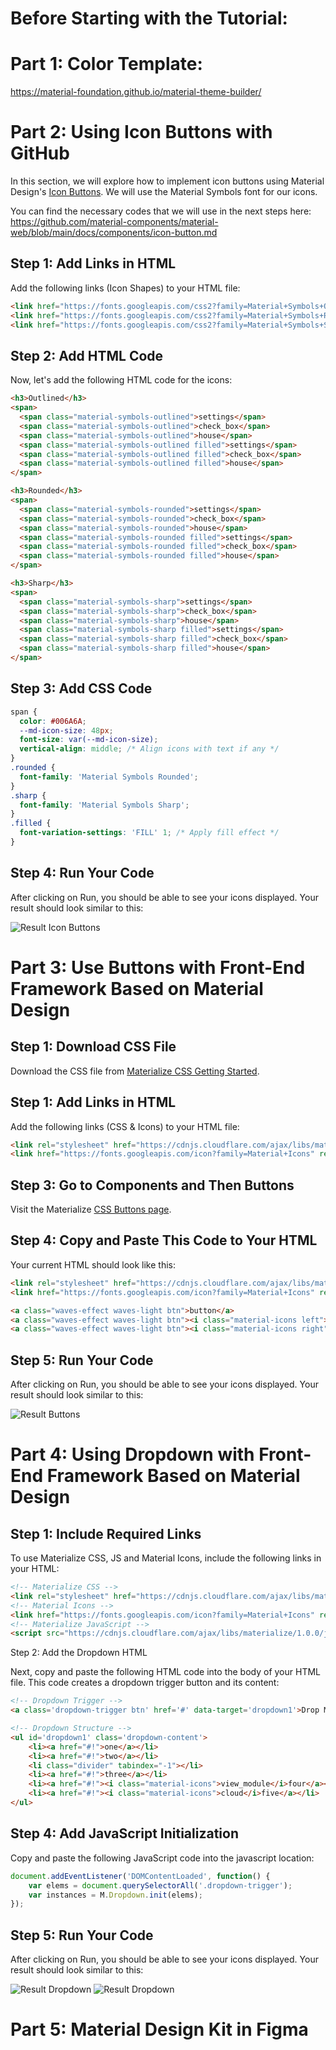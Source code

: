# Before Starting with the Tutorial:

# Part 1: Color Template:
https://material-foundation.github.io/material-theme-builder/

# Part 2: Using Icon Buttons with GitHub

In this section, we will explore how to implement icon buttons using Material Design's [Icon Buttons](https://m3.material.io/components/icon-buttons/overview). We will use the Material Symbols font for our icons. 

You can find the necessary codes that we will use in the next steps here: https://github.com/material-components/material-web/blob/main/docs/components/icon-button.md

## Step 1: Add Links in HTML 
Add the following links (Icon Shapes) to your HTML file:

```html
<link href="https://fonts.googleapis.com/css2?family=Material+Symbols+Outlined:opsz,wght,FILL@20..48,100..700,0..1" rel="stylesheet">
<link href="https://fonts.googleapis.com/css2?family=Material+Symbols+Rounded:opsz,wght,FILL@20..48,100..700,0..1" rel="stylesheet">
<link href="https://fonts.googleapis.com/css2?family=Material+Symbols+Sharp:opsz,wght,FILL@20..48,100..700,0..1" rel="stylesheet">
```

## Step 2: Add HTML Code

Now, let's add the following HTML code for the icons:

```html
<h3>Outlined</h3>
<span>
  <span class="material-symbols-outlined">settings</span>
  <span class="material-symbols-outlined">check_box</span>
  <span class="material-symbols-outlined">house</span>
  <span class="material-symbols-outlined filled">settings</span>
  <span class="material-symbols-outlined filled">check_box</span>
  <span class="material-symbols-outlined filled">house</span>
</span>

<h3>Rounded</h3>
<span>
  <span class="material-symbols-rounded">settings</span>
  <span class="material-symbols-rounded">check_box</span>
  <span class="material-symbols-rounded">house</span>
  <span class="material-symbols-rounded filled">settings</span>
  <span class="material-symbols-rounded filled">check_box</span>
  <span class="material-symbols-rounded filled">house</span>
</span>

<h3>Sharp</h3>
<span>
  <span class="material-symbols-sharp">settings</span>
  <span class="material-symbols-sharp">check_box</span>
  <span class="material-symbols-sharp">house</span>
  <span class="material-symbols-sharp filled">settings</span>
  <span class="material-symbols-sharp filled">check_box</span>
  <span class="material-symbols-sharp filled">house</span>
</span>
```

## Step 3: Add CSS Code
```css
span {
  color: #006A6A;
  --md-icon-size: 48px;
  font-size: var(--md-icon-size);
  vertical-align: middle; /* Align icons with text if any */
}
.rounded {
  font-family: 'Material Symbols Rounded';
}
.sharp {
  font-family: 'Material Symbols Sharp';
}
.filled {
  font-variation-settings: 'FILL' 1; /* Apply fill effect */
}
```

## Step 4: Run Your Code

After clicking on Run, you should be able to see your icons displayed. Your result should look similar to this:

![Result Icon Buttons](result.icons.jpg)

# Part 3: Use Buttons with Front-End Framework Based on Material Design

## Step 1: Download CSS File
Download the CSS file from [Materialize CSS Getting Started](https://materializecss.com/getting-started.html).

## Step 1: Add Links in HTML
Add the following links (CSS & Icons) to your HTML file:

```html
<link rel="stylesheet" href="https://cdnjs.cloudflare.com/ajax/libs/materialize/1.0.0/css/materialize.min.css">
<link href="https://fonts.googleapis.com/icon?family=Material+Icons" rel="stylesheet">
```

## Step 3: Go to Components and Then Buttons

Visit the Materialize [CSS Buttons page](https://materializecss.com/buttons.html).

## Step 4: Copy and Paste This Code to Your HTML

Your current HTML should look like this:

```html
<link rel="stylesheet" href="https://cdnjs.cloudflare.com/ajax/libs/materialize/1.0.0/css/materialize.min.css">
<link href="https://fonts.googleapis.com/icon?family=Material+Icons" rel="stylesheet">

<a class="waves-effect waves-light btn">button</a>
<a class="waves-effect waves-light btn"><i class="material-icons left">cloud</i>button</a>
<a class="waves-effect waves-light btn"><i class="material-icons right">cloud</i>b
```

## Step 5: Run Your Code

After clicking on Run, you should be able to see your icons displayed. Your result should look similar to this:

![Result Buttons](result.buttons.jpg)

# Part 4: Using Dropdown with Front-End Framework Based on Material Design

## Step 1: Include Required Links
To use Materialize CSS, JS and Material Icons, include the following links in your HTML:

```html
<!-- Materialize CSS -->
<link rel="stylesheet" href="https://cdnjs.cloudflare.com/ajax/libs/materialize/1.0.0/css/materialize.min.css">
<!-- Material Icons -->
<link href="https://fonts.googleapis.com/icon?family=Material+Icons" rel="stylesheet">
<!-- Materialize JavaScript -->
<script src="https://cdnjs.cloudflare.com/ajax/libs/materialize/1.0.0/js/materialize.min.js"></script>
```
Step 2: Add the Dropdown HTML

Next, copy and paste the following HTML code into the body of your HTML file. This code creates a dropdown trigger button and its content:

```html
<!-- Dropdown Trigger -->
<a class='dropdown-trigger btn' href='#' data-target='dropdown1'>Drop Me!</a>

<!-- Dropdown Structure -->
<ul id='dropdown1' class='dropdown-content'>
    <li><a href="#!">one</a></li>
    <li><a href="#!">two</a></li>
    <li class="divider" tabindex="-1"></li>
    <li><a href="#!">three</a></li>
    <li><a href="#!"><i class="material-icons">view_module</i>four</a></li>
    <li><a href="#!"><i class="material-icons">cloud</i>five</a></li>
</ul>
```
## Step 4: Add JavaScript Initialization

Copy and paste the following JavaScript code into the javascript location:

```javascript
document.addEventListener('DOMContentLoaded', function() {
    var elems = document.querySelectorAll('.dropdown-trigger');
    var instances = M.Dropdown.init(elems);
});
```

## Step 5: Run Your Code

After clicking on Run, you should be able to see your icons displayed. Your result should look similar to this:

![Result Dropdown](result.dropme.jpg)
![Result Dropdown](result.dropdown.jpg)

# Part 5: Material Design Kit in Figma
